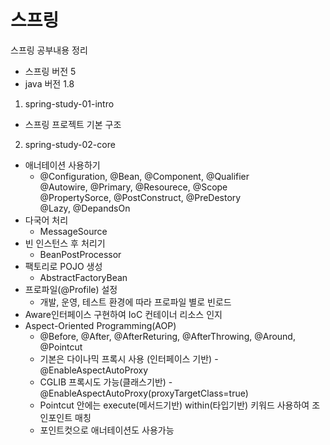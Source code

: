 # 스프링

스프링 공부내용 정리
* 스프링 버전 5  
* java 버전 1.8

1. spring-study-01-intro
  - 스프링 프로젝트 기본 구조
2. spring-study-02-core
  - 애너테이션 사용하기 
    - @Configuration, @Bean, @Component, @Qualifier  
      @Autowire, @Primary, @Resourece, @Scope  
      @PropertySorce, @PostConstruct, @PreDestory  
      @Lazy, @DepandsOn
  - 다국어 처리 
    - MessageSource
  - 빈 인스턴스 후 처리기
    - BeanPostProcessor
  - 팩토리로 POJO 생성
    - AbstractFactoryBean
  - 프로파일(@Profile) 설정
    - 개발, 운영, 테스트 환경에 따라 프로파일 별로 빈로드 
  - Aware인터페이스 구현하여 IoC 컨테이너 리소스 인지
  - Aspect-Oriented Programming(AOP)
    - @Before, @After, @AfterReturing, @AfterThrowing, @Around, @Pointcut
    - 기본은 다이나믹 프록시 사용 (인터페이스 기반) - @EnableAspectAutoProxy
    - CGLIB 프록시도 가능(클래스기반) - @EnableAspectAutoProxy(proxyTargetClass=true)
    - Pointcut 안에는 execute(메서드기반) within(타입기반) 키워드 사용하여 조인포인트 매칭
    - 포인트컷으로 애너테이션도 사용가능

  
